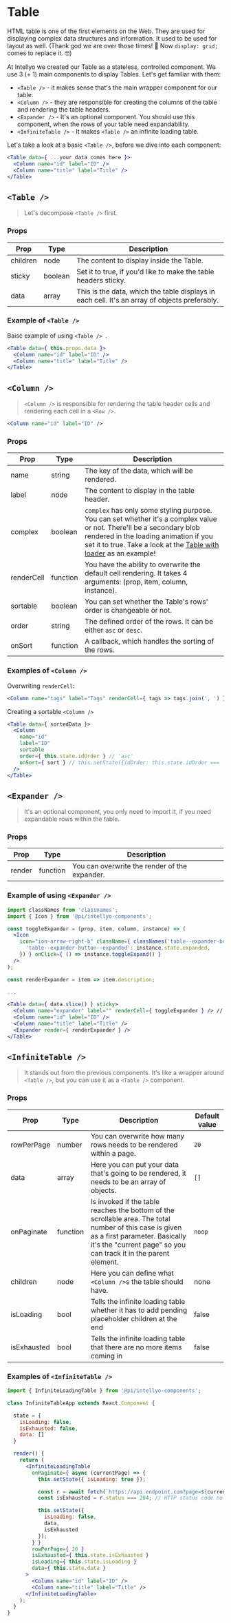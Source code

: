 # Table

HTML table is one of the first elements on the Web. They are used for displaying complex data structures and information. It used to be used for layout as well. (Thank god we are over those times! 🙏  Now `display: grid;` comes to replace it. 🤓)

At Intellyo we created our Table as a stateless, controlled component. We use 3 (+ 1) main components to display Tables. Let's get familiar with them:
- `<Table />` - it makes sense that's the main wrapper component for our table.
- `<Column />` - they are responsible for creating the columns of the table and rendering the table headers.
- `<Expander />` - It's an optional component. You should use this component, when the rows of your table need expandability.
- `<InfiniteTable />` - It makes `<Table />` an infinite loading table.

Let's take a look at a basic `<Table />`, before we dive into each component:

```jsx
<Table data={ ...your data comes here }>
  <Column name="id" label="ID" />
  <Column name="title" label="Title" />
</Table>
```

## `<Table />`

> Let's decompose `<Table />` first.

### Props

| Prop | Type | Description |
| ---- | ---- | ----------- |
| children | node | The content to display inside the Table. |
| sticky | boolean | Set it to true, if you'd like to make the table headers sticky. |
| data | array | This is the data, which the table displays in each cell. It's an array of objects preferably. |

### Example of `<Table />`

Baisc example of using `<Table /> `.

```jsx
<Table data={ this.props.data }>
  <Column name="id" label="ID" />
  <Column name="title" label="Title" />
</Table>
```

## `<Column />`

> `<Column />` is responsible for rendering the table header cells and rendering each cell in a `<Row />`.

```jsx
<Column name="id" label="ID" />
```

### Props

| Prop | Type | Description |
| ---- | ---- | ----------- |
| name | string | The key of the data, which will be rendered. |
| label | node | The content to display in the table header. |
| complex | boolean | `complex` has only some styling purpose. You can set whether it's a complex value or not. There'll be a secondary blob rendered in the loading animation if you set it to true. Take a look at the [Table with loader](https://ux.intellyo.com/tables) as an example! |
| renderCell | function | You have the ability to overwrite the default cell rendering. It takes 4 arguments: (prop, item, column, instance). |
| sortable | boolean | You can set whether the Table's rows' order is changeable or not. |
| order | string | The defined order of the rows. It can be either `asc` or `desc`. |
| onSort | function | A callback, which handles the sorting of the rows. |

### Examples of `<Column />`

Overwriting `renderCell`:

```jsx
<Column name="tags" label="Tags" renderCell={ tags => tags.join(', ') } />
```

Creating a sortable `<Column />`

```jsx
<Table data={ sortedData }>
  <Column
    name="id"
    label="ID"
    sortable
    order={ this.state.idOrder } // 'asc'
    onSort={ sort } // this.setState({idOrder: this.state.idOrder === 'asc' ? 'desc' : 'asc'})
  />
</Table>
```

## `<Expander />`

> It's an optional component, you only need to import it, if you need expandable rows within the table.

### Props

| Prop | Type | Description |
| ---- | ---- | ----------- |
| render | function | You can overwrite the render of the expander. |

### Example of using `<Expander />`

```jsx
import classNames from 'classnames';
import { Icon } from '@pi/intellyo-components';

const toggleExpander = (prop, item, column, instance) => (
  <Icon
    icon="ion-arrow-right-b" className={ classNames('table--expander-button', {
      'table--expander-button--expanded': instance.state.expanded,
    }) } onClick={ () => instance.toggleExpand() }
  />
);

const renderExpander = item => item.description;

...

<Table data={ data.slice() } sticky>
  <Column name="expander" label="" renderCell={ toggleExpander } /> // Note that you need to create a seperate Column for it.
  <Column name="id" label="ID" />
  <Column name="title" label="Title" />
  <Expander render={ renderExpander } />
</Table>
```

## `<InfiniteTable />`

> It stands out from the previous components. It's like a wrapper around `<Table />`, but you can use it as a `<Table />` component.

### Props

| Prop | Type | Description | Default value |
| ---- | ---- | ----------- | ------------- |
| rowPerPage | number | You can overwrite how many rows needs to be rendered within a page. | `20` |
| data | array | Here you can put your data that's going to be rendered, it needs to be an array of objects. | `[]` |
| onPaginate | function | Is invoked if the table reaches the bottom of the scrollable area. The total number of this case is given as a first parameter. Basically it's the "current page" so you can track it in the parent element. | `noop` |
| children | node | Here you can define what `<Column />`s the table should have. | none |
| isLoading | bool | Tells the infinite loading table whether it has to add pending placeholder children at the end | false |
| isExhausted | bool | Tells the infinite loading table that there are no more items coming in | false |

### Examples of `<InfiniteTable />`

```jsx
import { InfiniteLoadingTable } from '@pi/intellyo-components';

class InfiniteTableApp extends React.Component {

  state = {
    isLoading: false,
    isExhausted: false,
    data: []
  }

  render() {
    return (
      <InfiniteLoadingTable
        onPaginate={ async (currentPage) => {
          this.setState({ isLoading: true });

          const r = await fetch(`https://api.endpoint.com?page=${currentPage}`);
          const isExhausted = r.status === 204; // HTTP status code no content.

          this.setState({
            isLoading: false,
            data,
            isExhausted
          });
        } }
        rowPerPage={ 20 }
        isExhausted={ this.state.isExhausted }
        isLoading={ this.state.isLoading }
        data={ this.state.data }
      >
        <Column name="id" label="ID" />
        <Column name="title" label="Title" />
      </InfiniteLoadingTable>
    );
  }
}
```
